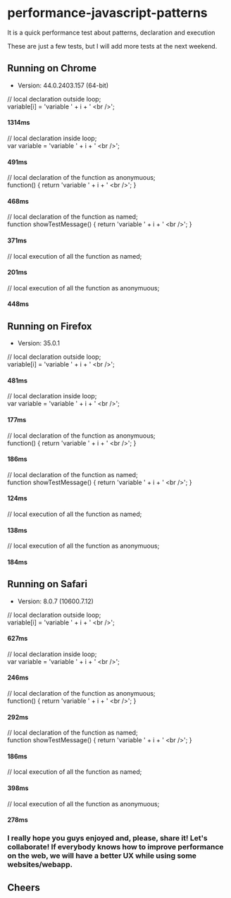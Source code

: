 # performance-javascript-patterns
It is a quick performance test about patterns, declaration and execution

These are just a few tests, but I will add more tests at the next weekend.

## Running on Chrome
- Version: 44.0.2403.157 (64-bit)

// local declaration outside loop;  <br/>
variable[i] = 'variable ' + i + ' &lt;br /&gt;'; 
#### 1314ms

// local declaration inside loop; <br/>
var variable = 'variable ' + i + ' &lt;br /&gt;';  
#### 491ms

// local declaration of the function as anonymuous; <br/>
function() { return 'variable ' + i + ' &lt;br /&gt;'; }  
#### 468ms

// local declaration of the function as named; <br/>
function showTestMessage() { return 'variable ' + i + ' &lt;br /&gt;'; }
#### 371ms

// local execution of all the function as named; 
#### 201ms

// local execution of all the function as anonymuous; 
#### 448ms

## Running on Firefox
- Version: 35.0.1

// local declaration outside loop; <br/>
variable[i] = 'variable ' + i + ' &lt;br /&gt;'; 
#### 481ms

// local declaration inside loop; <br/>
var variable = 'variable ' + i + ' &lt;br /&gt;';  
#### 177ms

// local declaration of the function as anonymuous; <br/>
function() { return 'variable ' + i + ' &lt;br /&gt;'; }  
#### 186ms

// local declaration of the function as named; <br/>
function showTestMessage() { return 'variable ' + i + ' &lt;br /&gt;'; }
#### 124ms

// local execution of all the function as named; 
#### 138ms

// local execution of all the function as anonymuous; 
#### 184ms


## Running on Safari
- Version: 8.0.7 (10600.7.12)

// local declaration outside loop; <br/>
variable[i] = 'variable ' + i + ' &lt;br /&gt;'; 
#### 627ms

// local declaration inside loop; <br/>
var variable = 'variable ' + i + ' &lt;br /&gt;';  
#### 246ms

// local declaration of the function as anonymuous; <br/>
function() { return 'variable ' + i + ' &lt;br /&gt;'; }  
#### 292ms

// local declaration of the function as named; <br/>
function showTestMessage() { return 'variable ' + i + ' &lt;br /&gt;'; }
#### 186ms

// local execution of all the function as named; 
#### 398ms

// local execution of all the function as anonymuous; 
#### 278ms



### I really hope you guys enjoyed and, please, share it! Let's collaborate! If everybody knows how to improve performance on the web, we will have a better UX while using some websites/webapp.

## Cheers
